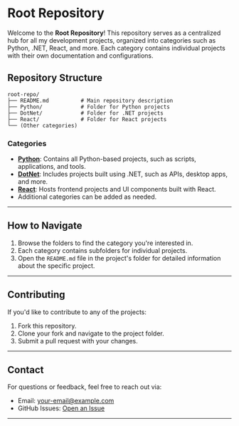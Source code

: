 # Root Repository

Welcome to the **Root Repository**! This repository serves as a centralized hub for all my development projects, organized into categories such as Python, .NET, React, and more. Each category contains individual projects with their own documentation and configurations.

## Repository Structure

```
root-repo/
├── README.md          # Main repository description
├── Python/            # Folder for Python projects
├── DotNet/            # Folder for .NET projects
├── React/             # Folder for React projects
└── (Other categories)
```

### Categories

- **[Python](Python/)**: Contains all Python-based projects, such as scripts, applications, and tools.
- **[DotNet](DotNet/)**: Includes projects built using .NET, such as APIs, desktop apps, and more.
- **[React](React/)**: Hosts frontend projects and UI components built with React.
- Additional categories can be added as needed.

---

## How to Navigate

1. Browse the folders to find the category you're interested in.
2. Each category contains subfolders for individual projects.
3. Open the `README.md` file in the project's folder for detailed information about the specific project.

---

## Contributing

If you'd like to contribute to any of the projects:
1. Fork this repository.
2. Clone your fork and navigate to the project folder.
3. Submit a pull request with your changes.

---

## Contact

For questions or feedback, feel free to reach out via:
- Email: [your-email@example.com](mailto:your-email@example.com)
- GitHub Issues: [Open an Issue](https://github.com/yourusername/root-repo/issues)

---
